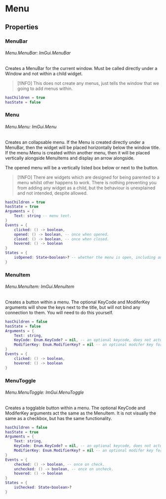 # Menu
## Properties

### MenuBar
###### Menu.MenuBar: ImGui.MenuBar
Creates a MenuBar for the current window. Must be called directly under a Window and not within a child widget.

> [!INFO]
> This does not create any menus, just tells the window that we going to add menus within.

```lua
hasChildren = true
hasState = false
```

### Menu
###### Menu.Menu: ImGui.Menu
Creates an collapsable menu. If the Menu is created directly under a MenuBar, then the widget will be placed horizontally below the window title. If the menu Menu is created within another menu, then it will be placed vertically alongside MenuItems and display an arrow alongside.

The opened menu will be a vertically listed box below or next to the button.
> [!INFO]
> There are widgets which are designed for being parented to a menu whilst other happens to work. There is nothing preventing you from adding any widget as a child, but the behaviour is unexplained and not intended, despite allowed. 
```lua
hasChildren = true
hasState = true
Arguments = {
    Text: string -- menu text.
}
Events = {
    clicked: () -> boolean,
    opened: () -> boolean, -- once when opened.
    closed: () -> boolean, -- once when closed.
    hovered: () -> boolean
}
States = {
    isOpened: State<boolean>? -- whether the menu is open, including any sub-menus within.
}
```

### MenuItem
###### Menu.MenuItem: ImGui.MenuItem
Creates a button within a menu. The optional KeyCode and ModiferKey arguments will show the keys next to the title, but will not bind any connection to them. You will need to do this yourself. 

```lua
hasChildren = false
hasState = false
Arguments = {
    Text: string,
    KeyCode: Enum.KeyCode? = nil, -- an optional keycode, does not actually connect an event.
    ModifierKey: Enum.ModifierKey? = nil -- an optional modifer key for the key code.
}
Events = {
    clicked: () -> boolean,
    hovered: () -> boolean
}
```

### MenuToggle
###### Menu.MenuToggle: ImGui.MenuToggle
Creates a togglable button within a menu. The optional KeyCode and ModiferKey arguments act the same as the MenuItem. It is not visually the same as a checkbox, but has the same functionality. 

```lua
hasChildren = false
hasState = true
Arguments = {
    Text: string,
    KeyCode: Enum.KeyCode? = nil, -- an optional keycode, does not actually connect an event.
    ModifierKey: Enum.ModifierKey? = nil -- an optional modifer key for the key code.
}
Events = {
    checked: () -> boolean, -- once on check.
    unchecked: () -> boolean, -- once on uncheck.
    hovered: () -> boolean
}
States = {
    isChecked: State<boolean>?
}
```